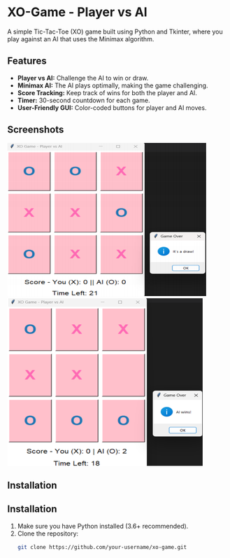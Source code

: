 # XO-Game - Player vs AI

A simple Tic-Tac-Toe (XO) game built using Python and Tkinter, where you play against an AI that uses the Minimax algorithm.

## Features

- **Player vs AI:** Challenge the AI to win or draw.
- **Minimax AI:** The AI plays optimally, making the game challenging.
- **Score Tracking:** Keep track of wins for both the player and AI.
- **Timer:** 30-second countdown for each game.
- **User-Friendly GUI:** Color-coded buttons for player and AI moves.

## Screenshots

![Game Screenshot](images/Screenshot1.png) 
![Game Screenshot](images/Screenshot2.png) 

## Installation


## Installation

1. Make sure you have Python installed (3.6+ recommended).
2. Clone the repository:
   ```bash
   git clone https://github.com/your-username/xo-game.git
